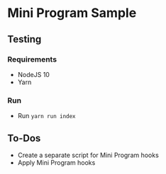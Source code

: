 # Mini Program Sample

## Testing

### Requirements

- NodeJS 10
- Yarn

### Run

- Run `yarn run index`

## To-Dos

- Create a separate script for Mini Program hooks
- Apply Mini Program hooks
